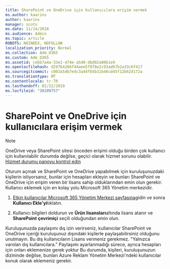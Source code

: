 ```yaml
---
title: SharePoint ve OneDrive için kullanıcılara erişim vermek
ms.author: kaarins
author: kaarins
manager: scotv
ms.date: 11/14/2018
ms.audience: Admin
ms.topic: article
ROBOTS: NOINDEX, NOFOLLOW
localization_priority: Normal
ms.collection: Adm_O365
ms.custom: Adm_O365
ms.assetid: cebb7a4a-33e1-474e-a5d0-dbd02a80b1e9
ms.openlocfilehash: d29764266f44aee5f8f8e2c93ad67b2a33c6f417
ms.sourcegitcommit: c003a5db7edc3a44fb5b31b46cd45f12b62d172a
ms.translationtype: MT
ms.contentlocale: tr-TR
ms.lasthandoff: 02/22/2019
ms.locfileid: "30209757"
---
```

# <a name="give-users-access-to-sharepoint-and-onedrive"></a>SharePoint ve OneDrive için kullanıcılara erişim vermek

> [!NOTE]
> OneDrive veya SharePoint sitesi önceden erişimi olduğu birden çok kullanıcı için kullanılabilir durumda değilse, geçici olarak hizmet sorunu olabilir. [Hizmet durumu panoyu kontrol edin](https://portal.office.com/adminportal/home#/servicehealth)
  
Oturum açmak ve SharePoint ve OneDrive yapabilmek için kuruluşunuzdaki kişilerin istiyorsanız, bunlar için hesapları ekleyin ve bunları SharePoint ve OneDrive için erişim veren bir lisans sahip olduklarından emin olun gerekir. Kullanıcı eklemek için en kolay yolu Microsoft 365 Yönetim merkezidir.
  
1. [Etkin kullanıcılar Microsoft 365 Yönetim Merkezi sayfasına](https://portal.office.com/adminportal/home#/users)gidin ve sonra **Kullanıcı Ekle'yi**tıklatın.
    
2. Kullanıcı bilgileri doldurun ve **Ürün lisansları**altında lisans atanır ve **SharePoint çevrimiçi** seçili olduğundan emin olun. 
    
Kuruluşunuzda paylaşımı dış izin verirseniz, kullanıcılar SharePoint ve OneDrive içeriği kuruluşunuz dışındaki kişilerle paylaşabilirsiniz olduğunu unutmayın. Bu dış kullanıcıların Lisans vermeniz gerekmez. "Yalnızca varolan dış kullanıcılara." Paylaşımı ayarlanmadığı sürece, ayrıca hesapları için onları eklemenize gerek yoktur Bu durumda, kişileri, kuruluşunuzun dizininde değilse, bunları Azure Reklam Yönetim Merkezi'ndeki kullanıcılar konuk olarak eklemeniz gerekir.
  

